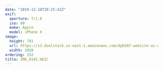 ```yaml
---
date: "2019-12-18T20:25:42Z"
exif:
  aperture: f/1.8
  iso: 80
  make: Apple
  model: iPhone X
image:
  height: 791
  url: https://s3.dualstack.us-east-1.amazonaws.com/dpb587-website-us-east-1/asset/gallery/2019-south-america/fb3cbd75-a672-31fe-8c62-3dfb3bdd7fac~1920.jpg
  width: 1920
ordering: 152
title: IMG_0145.HEIC
---
```

